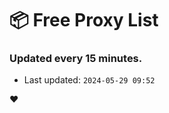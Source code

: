 # :package: Free Proxy List
### Updated every 15 minutes.

- Last updated: `2024-05-29 09:52`

:heart:
